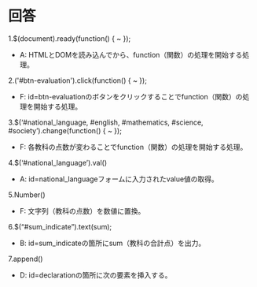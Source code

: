 # 回答

1.$(document).ready(function() { ~ });
- A: HTMLとDOMを読み込んでから、function（関数）の処理を開始する処理。

2.('#btn-evaluation').click(function() { ~ });
- F: id=btn-evaluationのボタンをクリックすることでfunction（関数）の処理を開始する処理。

3.$(‘#national_language, #english, #mathematics, #science, #society’).change(function() { ~ });
- F: 各教科の点数が変わることでfunction（関数）の処理を開始する処理。

4.$(‘#national_language’).val()
- A: id=national_languageフォームに入力されたvalue値の取得。

5.Number()
- F: 文字列（教科の点数）を数値に置換。

6.$(“#sum_indicate”).text(sum);
- B: id=sum_indicateの箇所にsum（教科の合計点）を出力。

7.append()
- D: id=declarationの箇所に次の要素を挿入する。
